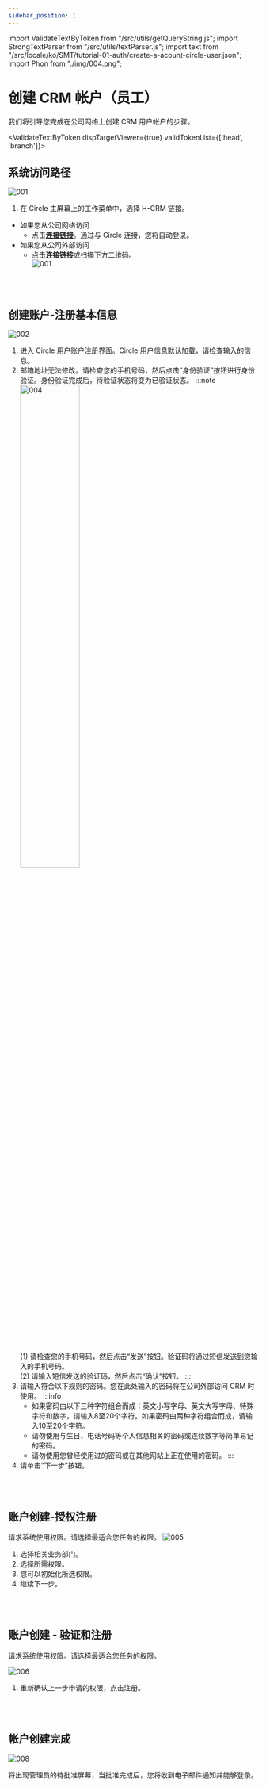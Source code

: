 ```yaml
---
sidebar_position: 1
---
```



import ValidateTextByToken from "/src/utils/getQueryString.js";
import StrongTextParser from "/src/utils/textParser.js";
import text from "/src/locale/ko/SMT/tutorial-01-auth/create-a-acount-circle-user.json";
import Phon from "./img/004.png";

# 创建 CRM 帐户（员工）

<!-- 메뉴단에서 번역이 안되므로 여기 하드코딩해야 함 #가 달린 헤더와 함께 -->
我们将引导您完成在公司网络上创建 CRM 用户帐户的步骤。


<ValidateTextByToken dispTargetViewer={true} validTokenList={['head', 'branch']}>

## 系统访问路径

![001](./img/001.png)

1. 在 Circle 主屏幕上的工作菜单中，选择 H-CRM 链接。
  - 如果您从公司网络访问
    - 点击[**连接链接**](http://ep.circle.hanwha.com/api/branch/common/slo/goSloTarget.mvc?authType=1&destination=https://service.hanwha-crm.com/auth/slo )。通过与 Circle 连接，您将自动登录。
  - 如果您从公司外部访问
    - 点击[**连接链接**](https://service.hanwha-crm.com)或扫描下方二维码。
  <br/> ![001](./img/qrcode.png)
<br/>
<br/>

## 创建账户-注册基本信息

![002](./img/002.png)

1. 进入 Circle 用户账户注册界面。Circle 用户信息默认加载，请检查输入的信息。
1. 邮箱地址无法修改。请检查您的手机号码，然后点击“身份验证”按钮进行身份验证。身份验证完成后，待验证状态将变为已验证状态。
    :::note
    <div><img src={Phon} width="50%" alt="004" /></div>
    (1) 请检查您的手机号码，然后点击“发送”按钮。验证码将通过短信发送到您输入的手机号码。
    <br/>(2) 请输入短信发送的验证码，然后点击“确认”按钮。
    :::
1. 请输入符合以下规则的密码。您在此处输入的密码将在公司外部访问 CRM 时使用。
    :::info
    - 如果密码由以下三种字符组合而成：英文小写字母、英文大写字母、特殊字符和数字，请输入8至20个字符。如果密码由两种字符组合而成，请输入10至20个字符。
    - 请勿使用与生日、电话号码等个人信息相关的密码或连续数字等简单易记的密码。
    - 请勿使用您曾经使用过的密码或在其他网站上正在使用的密码。
    :::
4. 请单击“下一步”按钮。
<br/>
<br/>

## 账户创建-授权注册

请求系统使用权限。请选择最适合您任务的权限。
![005](./img/005.png)

1. 选择相关业务部门。
1. 选择所需权限。
1. 您可以初始化所选权限。
1. 继续下一步。
<br/>
<br/>

## 账户创建 - 验证和注册

请求系统使用权限。请选择最适合您任务的权限。

![006](./img/006.png)

1. 重新确认上一步申请的权限，点击注册。
<br/>
<br/>

## 帐户创建完成

![008](./img/008.png)

将出现管理员的待批准屏幕，当批准完成后，您将收到电子邮件通知并能够登录。

</ValidateTextByToken>